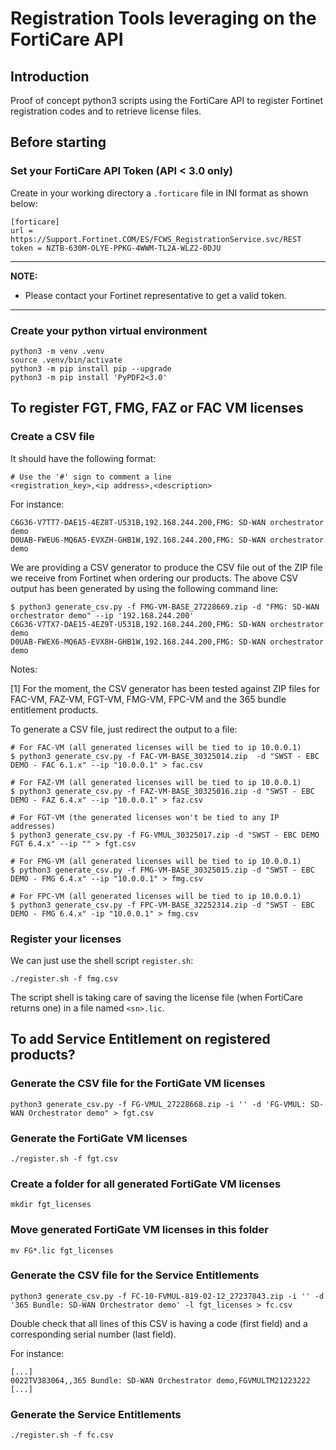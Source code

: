 # Registration Tools leveraging on the FortiCare API

## Introduction

Proof of concept python3 scripts using the FortiCare API to register Fortinet
registration codes and to retrieve license files.

## Before starting

### Set your FortiCare API Token (API < 3.0 only)

Create in your working directory a `.forticare` file in INI format as shown
below:

```config
[forticare]
url = https://Support.Fortinet.COM/ES/FCWS_RegistrationService.svc/REST
token = NZTB-630M-OLYE-PPKG-4WWM-TL2A-WLZ2-0DJU
```

---
**NOTE:**

- Please contact your Fortinet representative to get a valid token.

---

### Create your python virtual environment

```shell
python3 -m venv .venv
source .venv/bin/activate
python3 -m pip install pip --upgrade
python3 -m pip install 'PyPDF2<3.0'
```

## To register FGT, FMG, FAZ or FAC VM licenses

### Create a CSV file

It should have the following format:

```csv
# Use the '#' sign to comment a line
<registration_key>,<ip address>,<description>
```

For instance:

```csv
C6G36-V7TT7-DAE15-4EZ8T-U531B,192.168.244.200,FMG: SD-WAN orchestrator demo
D0UAB-FWEU6-MQ6A5-EVXZH-GHB1W,192.168.244.200,FMG: SD-WAN orchestrator demo
```

We are providing a CSV generator to produce the CSV file out of the ZIP file we
receive from Fortinet when ordering our products.
The above CSV output has been generated by using the following command line:

```csv
$ python3 generate_csv.py -f FMG-VM-BASE_27228669.zip -d "FMG: SD-WAN orchestrator demo" --ip '192.168.244.200'
C6G36-V7TX7-DAE15-4EZ9T-U531B,192.168.244.200,FMG: SD-WAN orchestrator demo
D0UAB-FWEX6-MQ6A5-EVX8H-GHB1W,192.168.244.200,FMG: SD-WAN orchestrator demo
```

Notes:

[1] For the moment, the CSV generator has been tested against ZIP files for
FAC-VM, FAZ-VM, FGT-VM, FMG-VM, FPC-VM and the 365 bundle
entitlement products.

To generate a CSV file, just redirect the output to a file:

```shell
# For FAC-VM (all generated licenses will be tied to ip 10.0.0.1)
$ python3 generate_csv.py -f FAC-VM-BASE_30325014.zip  -d "SWST - EBC DEMO - FAC 6.1.x" --ip "10.0.0.1" > fac.csv

# For FAZ-VM (all generated licenses will be tied to ip 10.0.0.1)
$ python3 generate_csv.py -f FAZ-VM-BASE_30325016.zip -d "SWST - EBC DEMO - FAZ 6.4.x" --ip "10.0.0.1" > faz.csv

# For FGT-VM (the generated licenses won't be tied to any IP addresses)
$ python3 generate_csv.py -f FG-VMUL_30325017.zip -d "SWST - EBC DEMO FGT 6.4.x" --ip "" > fgt.csv

# For FMG-VM (all generated licenses will be tied to ip 10.0.0.1)
$ python3 generate_csv.py -f FMG-VM-BASE_30325015.zip -d "SWST - EBC DEMO - FMG 6.4.x" --ip "10.0.0.1" > fmg.csv

# For FPC-VM (all generated licenses will be tied to ip 10.0.0.1)
$ python3 generate_csv.py -f FPC-VM-BASE_32252314.zip -d "SWST - EBC DEMO - FMG 6.4.x" -ip "10.0.0.1" > fmg.csv
```

### Register your licenses

We can just use the shell script `register.sh`:

```shell
./register.sh -f fmg.csv
```

The script shell is taking care of saving the license file (when FortiCare
returns one) in a file named `<sn>.lic`.

## To add Service Entitlement on registered products?

### Generate the CSV file for the FortiGate VM licenses

```shell
python3 generate_csv.py -f FG-VMUL_27228668.zip -i '' -d 'FG-VMUL: SD-WAN Orchestrator demo" > fgt.csv
```

### Generate the FortiGate VM licenses

```shell
./register.sh -f fgt.csv
```

### Create a folder for all generated FortiGate VM licenses

```shell
mkdir fgt_licenses
```

### Move generated FortiGate VM licenses in this folder

```shell
mv FG*.lic fgt_licenses
```

### Generate the CSV file for the Service Entitlements

```shell
python3 generate_csv.py -f FC-10-FVMUL-819-02-12_27237843.zip -i '' -d '365 Bundle: SD-WAN Orchestrator demo' -l fgt_licenses > fc.csv
```

Double check that all lines of this CSV is having a code (first field) and a
corresponding serial number (last field).

For instance:

```csv
[...]
0022TV383064,,365 Bundle: SD-WAN Orchestrator demo,FGVMULTM21223222
[...]
```

### Generate the Service Entitlements

```shell
./register.sh -f fc.csv
```

